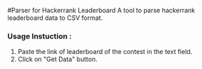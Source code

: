 #Parser for Hackerrank Leaderboard
A tool to parse hackerrank leaderboard data to CSV format.

### Usage Instuction :
1. Paste the link of leaderboard of the contest in the text field.
2. Click on "Get Data" button.